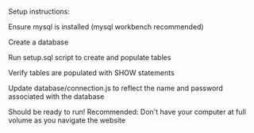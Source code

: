 Setup instructions:

Ensure mysql is installed (mysql workbench recommended)

Create a database

Run setup.sql script to create and populate tables

Verify tables are populated with SHOW statements

Update database/connection.js to reflect the name and password associated with the database

Should be ready to run! 
Recommended: Don't have your computer at full volume as you navigate the website
